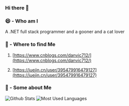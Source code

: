 ### Hi there 👋

<!--
**danvic712/danvic712** is a ✨ _special_ ✨ repository because its `README.md` (this file) appears on your GitHub profile.

Here are some ideas to get you started:

- 🔭 I’m currently working on ...
- 🌱 I’m currently learning ...
- 👯 I’m looking to collaborate on ...
- 🤔 I’m looking for help with ...
- 💬 Ask me about ...
- 📫 How to reach me: ...
- 😄 Pronouns: ...
- ⚡ Fun fact: ...
-->

### 😄 - Who am I

A .NET full stack programmer and a gooner and a cat lover

### 🌱 - Where to find Me

1. [https://www.cnblogs.com/danvic712/](https://www.cnblogs.com/danvic712/)

2. [https://juejin.cn/user/395479916479127](https://juejin.cn/user/395479916479127)

### 💬 - Some about Me

![Github Stats](https://github-readme-stats.vercel.app/api?username=danvic712&show_icons=true&count_private=true)
![Most Used Languages](https://github-readme-stats.vercel.app/api/top-langs/?username=danvic712&layout=compact)
